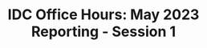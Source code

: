 ---
title: "IDC Office Hours: May 2023 Reporting - Session 1"
organizer: "ITVMO"
url-link: ""
description: "This is IDC Office Hours Session 1 for the May 2023 Reporting. The office hours will take place from 2:30pm - 3:30pm. Additional Office Hours Sessions will be held throughout the month of May to provide continued support. These sessions are an informal platform to get questions answered or have discussions regarding the current submission requirements. Agencies may attend as few or as many of the sessions as appropriate to support the May 2023 submission. For questions about this session or to attend please contact the ITVMO at ITVMO@gsa.gov."
start-time: "2023-05-16T14:30:00-00:00"
end-time: "2023-05-16T15:30:00-00:00"
event-type: "Online"
gov-only: "true"
is-external: "false"
---